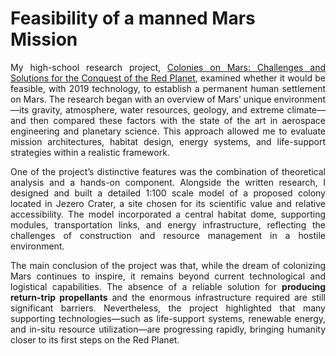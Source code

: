 # Feasibility of a manned Mars Mission

<p style="text-align: justify;">
My high-school research project, <a href="/pdf/TRDEFINITIVOv1.pdf">Colonies on Mars: Challenges and Solutions for the Conquest of the Red Planet</a>, examined whether it would be feasible, with 2019 technology, to establish a permanent human settlement on Mars. The research began with an overview of Mars’ unique environment—its gravity, atmosphere, water resources, geology, and extreme climate—and then compared these factors with the state of the art in aerospace engineering and planetary science. This approach allowed me to evaluate mission architectures, habitat design, energy systems, and life-support strategies within a realistic framework.
</p>

<p style="text-align: justify;">
One of the project’s distinctive features was the combination of theoretical analysis and a hands-on component. Alongside the written research, I designed and built a detailed 1:100 scale model of a proposed colony located in Jezero Crater, a site chosen for its scientific value and relative accessibility. The model incorporated a central habitat dome, supporting modules, transportation links, and energy infrastructure, reflecting the challenges of construction and resource management in a hostile environment.
</p>

<p style="text-align: justify;">
The main conclusion of the project was that, while the dream of colonizing Mars continues to inspire, it remains beyond current technological and logistical capabilities. The absence of a reliable solution for <b>producing return-trip propellants</b> and the enormous infrastructure required are still significant barriers. Nevertheless, the project highlighted that many supporting technologies—such as life-support systems, renewable energy, and in-situ resource utilization—are progressing rapidly, bringing humanity closer to its first steps on the Red Planet.
</p>

